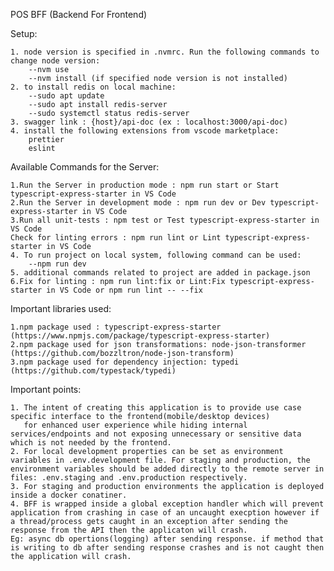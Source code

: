 POS BFF (Backend For Frontend)

Setup:

    1. node version is specified in .nvmrc. Run the following commands to change node version:
        --nvm use
        --nvm install (if specified node version is not installed)
    2. to install redis on local machine:
        --sudo apt update
        --sudo apt install redis-server
        --sudo systemctl status redis-server
    3. swagger link : {host}/api-doc (ex : localhost:3000/api-doc)
    4. install the following extensions from vscode marketplace:
        prettier
        eslint

Available Commands for the Server:

    1.Run the Server in production mode : npm run start or Start typescript-express-starter in VS Code
    2.Run the Server in development mode : npm run dev or Dev typescript-express-starter in VS Code
    3.Run all unit-tests : npm test or Test typescript-express-starter in VS Code
    Check for linting errors : npm run lint or Lint typescript-express-starter in VS Code
    4. To run project on local system, following command can be used:
        --npm run dev
    5. additional commands related to project are added in package.json
    6.Fix for linting : npm run lint:fix or Lint:Fix typescript-express-starter in VS Code or npm run lint -- --fix

Important libraries used:

    1.npm package used : typescript-express-starter (https://www.npmjs.com/package/typescript-express-starter)
    2.npm package used for json transformations: node-json-transformer (https://github.com/bozzltron/node-json-transform)
    3.npm package used for dependency injection: typedi (https://github.com/typestack/typedi)


Important points:

    1. The intent of creating this application is to provide use case specific interface to the frontend(mobile/desktop devices)
       for enhanced user experience while hiding internal services/endpoints and not exposing unnecessary or sensitive data which is not needed by the frontend.
    2. For local development properties can be set as environment variables in .env.development file. For staging and production, the environment variables should be added directly to the remote server in files: .env.staging and .env.production respectively.
    3. For staging and production environments the application is deployed inside a docker conatiner.
    4. BFF is wrapped inside a global exception handler which will prevent application from crashing in case of an uncaught execption however if a thread/process gets caught in an exception after sending the response from the API then the applicaton will crash.
    Eg: async db opertions(logging) after sending response. if method that is writing to db after sending response crashes and is not caught then the application will crash.




